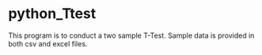 # python_Ttest
This program is to conduct a two sample T-Test.
Sample data is provided in both csv and excel files.

